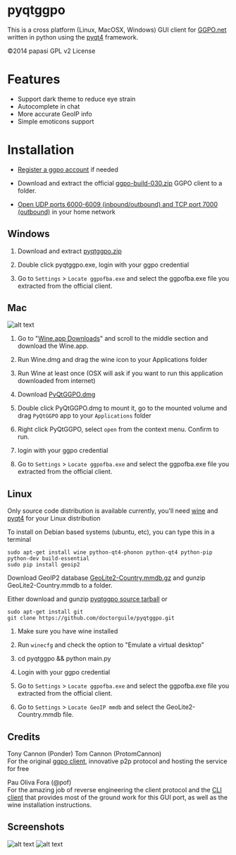 pyqtggpo
========

This is a cross platform (Linux,  MacOSX, Windows) GUI client for
[GGPO.net](http://ggpo.net/) written in python using the
[pyqt4](http://www.riverbankcomputing.com/software/pyqt/download) framework.

&copy;2014 papasi GPL v2 License

# Features
- Support dark theme to reduce eye strain
- Autocomplete in chat
- More accurate GeoIP info
- Simple emoticons support

# Installation

- [Register a ggpo account](http://ggpo.net/forums/ucp.php?mode=register) if needed

- Download and extract the official [ggpo-build-030.zip](http://ggpo.net/ggpo-build-030.zip) GGPO client to a folder.

- [Open UDP ports 6000-6009 (inbound/outbound) and TCP port 7000 (outbound)](http://portforward.com/english/routers/port_forwarding/routerindex.htm) in your home network

## Windows

1. Download and extract [pyqtggpo.zip](https://github.com/doctorguile/pyqtggpo/releases/)

2. Double click pyqtggpo.exe, login with your ggpo credential

3. Go to `Settings` > `Locate ggpofba.exe` and select the ggpofba.exe file you extracted from the official client.

## Mac
![alt text](http://i.imgur.com/Yas0DOm.png "Wine.app Downloads")

1. Go to "[Wine.app Downloads](http://winebottler.kronenberg.org/downloads)" and scroll to the middle section and download the Wine.app.

2. Run Wine.dmg and drag the wine icon to your Applications folder

3. Run Wine at least once (OSX will ask if you want to run this application downloaded from internet)

4. Download [PyQtGGPO.dmg](https://github.com/doctorguile/pyqtggpo/releases/)

5. Double click PyQtGGPO.dmg to mount it, go to the mounted volume and drag `PyQtGGPO` app to your `Applications` folder

6. Right click PyQtGGPO, select `open` from the context menu. Confirm to run.

7. login with your ggpo credential

8. Go to `Settings` > `Locate ggpofba.exe` and select the ggpofba.exe file you extracted from the official client.


## Linux
Only source code distribution is available currently, you'll need
[wine](http://www.winehq.org/) and
[pyqt4](http://www.riverbankcomputing.com/software/pyqt/download)
for your Linux distribution

To install on Debian based systems (ubuntu, etc), you can type this in a terminal

	sudo apt-get install wine python-qt4-phonon python-qt4 python-pip python-dev build-essential
	sudo pip install geoip2

Download GeoIP2 database [GeoLite2-Country.mmdb.gz](http://geolite.maxmind.com/download/geoip/database/GeoLite2-Country.mmdb.gz)
and gunzip GeoLite2-Country.mmdb to a folder.

Either download and gunzip [pyqtggpo source tarball](https://github.com/doctorguile/pyqtggpo/tarball/master) or

	sudo apt-get install git
    git clone https://github.com/doctorguile/pyqtggpo.git

1. Make sure you have wine installed

2. Run ```winecfg``` and check the option to "Emulate a virtual desktop"

3. cd pyqtggpo && python main.py

4. Login with your ggpo credential

5. Go to `Settings` > `Locate ggpofba.exe` and select the ggpofba.exe file you extracted from the official client.

6. Go to `Settings` > `Locate GeoIP mmdb` and select the GeoLite2-Country.mmdb file.

## Credits
Tony Cannon (Ponder) Tom Cannon (ProtomCannon)<br />
For the original [ggpo client](http://ggpo.net), innovative p2p
protocol and hosting the service for free

Pau Oliva Fora (@pof)<br />
For the amazing job of reverse engineering the client protocol
and the [CLI client](http://poliva.github.io/ggpo/) that provides
most of the ground work for this GUI port, as well as the wine installation instructions.

## Screenshots
![alt text](http://i.imgur.com/E80zA9t.png "ggpo screenshot 0")
![alt text](http://i.imgur.com/ofh4mwQ.png "ggpo screenshot 1")